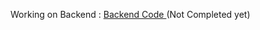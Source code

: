 Working on Backend : <a href="https://github.com/ridoybabu781/TS_BAC/tree/main/RR-Commerce">Backend Code </a> (Not Completed yet)
